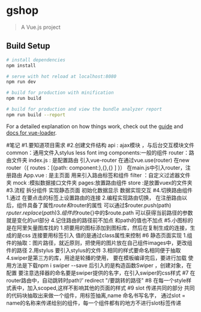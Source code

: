 # gshop

> A Vue.js project

## Build Setup

``` bash
# install dependencies
npm install

# serve with hot reload at localhost:8080
npm run dev

# build for production with minification
npm run build

# build for production and view the bundle analyzer report
npm run build --report
```

For a detailed explanation on how things work, check out the [guide](http://vuejs-templates.github.io/webpack/) and [docs for vue-loader](http://vuejs.github.io/vue-loader).

#笔记
  #1.要知道项目需求
  #2.创建文件结构
    api : ajax模块 ，与后台交互模块文件
    common：通用文件入stylus less font img
    components:一般的组件
    router：路由文件夹
     index.js : 是配置路由
        引入vue-router 在通过vue.use(router)
        在new router（{
         routes：[{path: component:},{},{}
         ]
        }）
     在main.js中引入router，注册路由
     App.vue : 是主页面 用来引入路由标签和组件
     filter ：自定义过滤器文件夹
     mock :模拟数据接口文件夹
     pages:放置路由组件
     store :是放置vuex的文件夹
  #3.流程
      拆分组件
      实现静态页面
      初始化数据显示
      数据实现交互
  #4.切换路由组件
     1.通过<route-link  to='path'> 在要点击的标签上设置路由的连接
     2.编程实现路由切换， 在注册路由以后，组件具备了属性$route 和$router的属性
       可以通过$router.push(path) $rputer.replace(path)
     3.组件的$route{}中的$route.path 可以获得当前路径的参数 就是变化的url部分
     4.记住路由的路径前不加点 和path的值也不加点
  #5.小图标的是在阿里矢量图库找的
      1.把要用的图标添加到图标库，然后在复制生成的连接，生成的是css  连接要用<link>标签引入
        值的是通过class属性来控制
  #6 静态页面实现
      1.组件的抽取：图片路径，就近原则，把使用的图片放在自己组件images中，更改组件的路径
      2.用stylus 要引入stylus的文件
      3.相同的样式要命名相同便于抽取
      4.swiper是第三方的库，用途是轮播的使用， 要在模板编译完后，要进行加载
        使用方法是下载npm i swiper --save 后引入的是构造函数Swiper ，创建对象，在配置
        要注意选择器的命名要是swiper提供的名字，在引入swiper的css样式
  #7 在router路由中，自动跳转时path‘/’ redirect "/要跳转的路径"
  #8 在每一个style样式表中，加入scoped,这样不影响其他的页面的样式
  #9 slot 传递共同的部分
     共同的代码块抽取出来做一个组件，用<slot>标签抽离,name 命名书写名字，
     通过slot = name的名称来传递给别的组件，每一个组件都有的地方不进行slot标签传递
